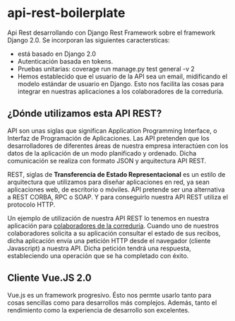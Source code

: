 # api-rest-boilerplate

Api Rest desarrollando con Django Rest Framework sobre el framework Django 2.0. Se incorporan las siguientes caractersticas:

* está basado en Django 2.0
* Autenticación basada en tokens.
* Pruebas unitarias: coverage run manage.py test general -v 2
* Hemos establecido que el usuario de la API sea un email, midificando el modelo estándar de usuario en Django. Esto nos facilita las cosas para integrar en nuestras aplicaciones a los colaboradores de la correduría.

## ¿Dónde utilizamos esta API REST?

API son unas siglas que significan Application Programming Interface, o Interfaz de Programación de Aplicaciones. Las API pretenden que los desarrolladores de diferentes áreas de nuestra empresa interactúen con los datos de la aplicación de un modo planificado y ordenado. Dicha comunicación se realiza con formato JSON y arquitectura API REST.

REST, siglas de **Transferencia de Estado Representacional** es un estilo de arquitectura que utilizamos para diseñar aplicaciones en red, ya sean aplicaciones web, de escritorio o móviles. API pretende ser una alternativa a REST CORBA, RPC o SOAP. Y para conseguirlo nuestra API REST utiliza el protocolo HTTP.

Un ejemplo de utilización de nuestra API REST lo tenemos en nuestra aplicación para [colaboradores de la correduría](https://www.jlaasociados.es/trabaja-con-nosotros/). Cuando uno de nuestros colaboradores solicita a su aplicación consultar el estado de sus recibos, dicha aplicación envía una petición HTTP desde el navegador (cliente Javascript) a nuestra API. Dicha petición tendrá una respuesta, estableciendo una operación que se ha completado con éxito.

## Cliente Vue.JS 2.0

Vue.js es un framework progresivo. Ésto nos permte usarlo tanto para cosas sencillas como para desarrollos más complejos. Además, tanto el rendimiento como la experiencia de desarrollo son excelentes.
